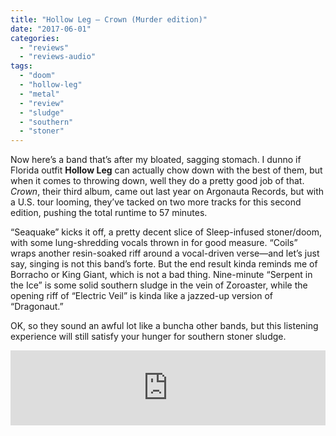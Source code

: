 ```yaml
---
title: "Hollow Leg – Crown (Murder edition)"
date: "2017-06-01"
categories: 
  - "reviews"
  - "reviews-audio"
tags: 
  - "doom"
  - "hollow-leg"
  - "metal"
  - "review"
  - "sludge"
  - "southern"
  - "stoner"
---
```


Now here’s a band that’s after my bloated, sagging stomach. I dunno if Florida outfit **Hollow Leg** can actually chow down with the best of them, but when it comes to throwing down, well they do a pretty good job of that. _Crown_, their third album, came out last year on Argonauta Records, but with a U.S. tour looming, they’ve tacked on two more tracks for this second edition, pushing the total runtime to 57 minutes.

“Seaquake” kicks it off, a pretty decent slice of Sleep-infused stoner/doom, with some lung-shredding vocals thrown in for good measure. “Coils” wraps another resin-soaked riff around a vocal-driven verse—and let’s just say, singing is not this band’s forte. But the end result kinda reminds me of Borracho or King Giant, which is not a bad thing. Nine-minute “Serpent in the Ice” is some solid southern sludge in the vein of Zoroaster, while the opening riff of “Electric Veil” is kinda like a jazzed-up version of “Dragonaut.”

OK, so they sound an awful lot like a buncha other bands, but this listening experience will still satisfy your hunger for southern stoner sludge.

<iframe style="border: 0; width: 100%; height: 120px;" src="https://bandcamp.com/EmbeddedPlayer/album=3701010000/size=large/bgcol=ffffff/linkcol=0687f5/tracklist=false/artwork=small/transparent=true/" width="300" height="150" seamless=""><a href="http://hollowleg666.bandcamp.com/album/crown">CROWN by Hollow Leg</a></iframe>
